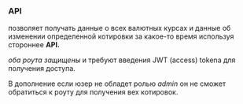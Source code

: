<h3>API</h3><p>позволяет получать данные о всех валютных курсах и данные об изменении определенной котировки за какое-то время используя стороннее <b>API.</b></p>
<em>оба роута защищены</em> и требуют введения JWT (access) tokena для получения доступа. <p>В дополнение если юзер не обладет ролью <em>admin</em> он не сможет обратиться к роуту для получения вех котировок.</p>  